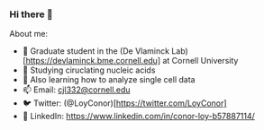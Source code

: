 ### Hi there 👋


About me:

- 🐻 Graduate student in the (De Vlaminck Lab)[https://devlaminck.bme.cornell.edu] at Cornell University
- 🔬 Studying ciruclating nucleic acids
- 🌱 Also learning how to analyze single cell data
- 📫 Email: cjl332@cornell.edu
- 🐦 Twitter: (@LoyConor)[https://twitter.com/LoyConor]
- 👤 LinkedIn: https://www.linkedin.com/in/conor-loy-b57887114/
